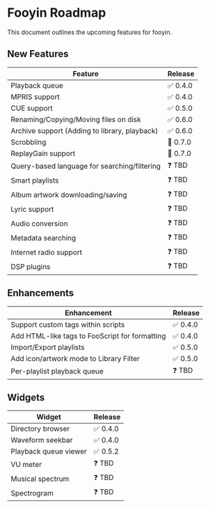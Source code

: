 # Fooyin Roadmap

This document outlines the upcoming features for fooyin.

## New Features

| Feature                                       | Release  |
|-----------------------------------------------|----------|
| Playback queue                                | ✅ 0.4.0  |
| MPRIS support                                 | ✅ 0.4.0  |
| CUE support                                   | ✅ 0.5.0  |
| Renaming/Copying/Moving files on disk         | ✅ 0.6.0  |
| Archive support (Adding to library, playback) | ✅ 0.6.0  |
| Scrobbling                                    | 🔄 0.7.0 |
| ReplayGain support                            | 🔄 0.7.0 |
| Query-based language for searching/filtering  | ❓ TBD    |
| Smart playlists                               | ❓ TBD    |
| Album artwork downloading/saving              | ❓ TBD    |
| Lyric support                                 | ❓ TBD    |
| Audio conversion                              | ❓ TBD    |
| Metadata searching                            | ❓ TBD    |
| Internet radio support                        | ❓ TBD    |
| DSP plugins                                   | ❓ TBD    |

## Enhancements

| Enhancement                                    | Release   |
|------------------------------------------------|-----------|
| Support custom tags within scripts             | ✅ 0.4.0   |
| Add HTML-like tags to FooScript for formatting | ✅ 0.4.0   |
| Import/Export playlists                        | ✅ 0.5.0   |
| Add icon/artwork mode to Library Filter        | ✅ 0.5.0   |
| Per-playlist playback queue                    | ❓ TBD     |

## Widgets

| Widget                | Release  |
|-----------------------|----------|
| Directory browser     | ✅ 0.4.0  |
| Waveform seekbar      | ✅ 0.4.0  |
| Playback queue viewer | ✅ 0.5.2  |
| VU meter              | ❓ TBD    |
| Musical spectrum      | ❓ TBD    |
| Spectrogram           | ❓ TBD    |
